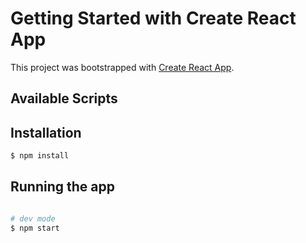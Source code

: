 # Getting Started with Create React App

This project was bootstrapped with [Create React App](https://github.com/facebook/create-react-app).

## Available Scripts

## Installation

```bash
$ npm install
```

## Running the app

```bash

# dev mode
$ npm start
```
